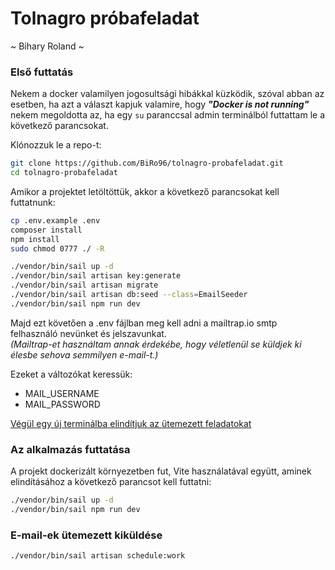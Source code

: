 # Tolnagro próbafeladat
~ Bihary Roland ~

  
### Első futtatás

Nekem a docker valamilyen jogosultsági hibákkal küzködik, szóval abban az esetben, ha azt a választ kapjuk valamire, hogy ***"Docker is not running"*** nekem megoldotta az, ha egy ```su``` paranccsal admin terminálból futtattam le a következő parancsokat.

Klónozzuk le a repo-t:

```bash
git clone https://github.com/BiRo96/tolnagro-probafeladat.git
cd tolnagro-probafeladat
```

Amikor a projektet letöltöttük, akkor a következő parancsokat kell futtatnunk:

```bash
cp .env.example .env
composer install
npm install
sudo chmod 0777 ./ -R

./vendor/bin/sail up -d
./vendor/bin/sail artisan key:generate
./vendor/bin/sail artisan migrate
./vendor/bin/sail artisan db:seed --class=EmailSeeder
./vendor/bin/sail npm run dev
```

Majd ezt követően a .env fájlban meg kell adni a mailtrap.io smtp felhasználó nevünket és jelszavunkat.  
*(Mailtrap-et használtam annak érdekébe, hogy véletlenül se küldjek ki élesbe sehova semmilyen e-mail-t.)*  

Ezeket a változókat keressük:
- MAIL_USERNAME
- MAIL_PASSWORD
  
[Végül egy új terminálba elindítjuk az ütemezett feladatokat](#e-mail-ek-ütemezett-kiküldése)


### Az alkalmazás futtatása

A projekt dockerizált környezetben fut, Vite használatával együtt, aminek  elindításához a következő parancsot kell futtatni:

```bash
./vendor/bin/sail up -d
./vendor/bin/sail npm run dev
``` 

### E-mail-ek ütemezett kiküldése

```bash
./vendor/bin/sail artisan schedule:work
``` 
